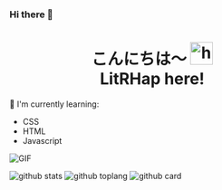 ### Hi there 👋

<h1 align="center">こんにちは〜 <img src="https://user-images.githubusercontent.com/1303154/88677602-1635ba80-d120-11ea-84d8-d263ba5fc3c0.gif" width="40px" alt="hi"><br>LitRHap here!</h1>

:page_with_curl: I'm currently learning:
- CSS
- HTML
- Javascript

<img align="center" fit="fill" alt="GIF" src="https://media.giphy.com/media/836HiJc7pgzy8iNXCn/giphy.gif" />


![github stats](https://github-readme-stats.vercel.app/api?username=LitRHap&show_icons=true&theme=radical)
![github toplang](https://github-readme-stats.vercel.app/api/top-langs/?username=LitRHap&layout=compact&theme=nightowl)
![github card](https://github-readme-stats.vercel.app/api/pin/?username=LitRHap&repo=self-wa&theme=dark)
